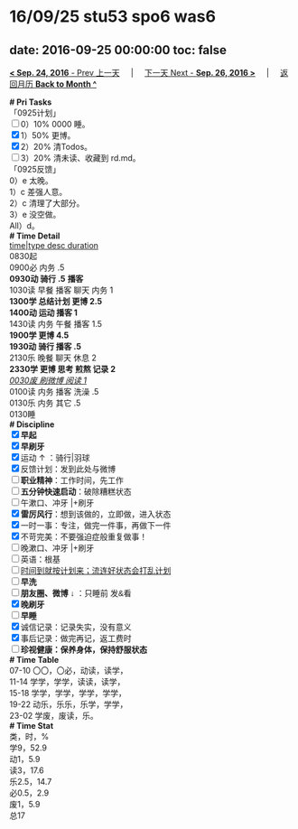 # 16/09/25 stu53 spo6 was6

date: 2016-09-25 00:00:00
toc: false
---
[**< Sep. 24, 2016** - Prev 上一天](/lifelogs/2016/09/d24.md) &nbsp; &nbsp; | &nbsp; &nbsp; [下一天 Next - **Sep. 26, 2016 >**](/lifelogs/2016/09/d26.md) &nbsp; &nbsp; |  &nbsp; &nbsp; [返回月历 **Back to Month ^**](/lifelogs/2016/09/index.md)
<br/><div><div><div><div><div><div><div><b># Pri Tasks</b></div><div>「0925计划」</div></div></div></div></div></div><div><input type="checkbox"/>0）10% 0000 睡。</div><div><input checked="true" type="checkbox"/>1）50% 更博。</div><div><input checked="true" type="checkbox"/>2）20% 清Todos。</div><div><input type="checkbox"/>3）20% 清未读、收藏到 rd.md。</div><div><div><div><div></div></div></div></div></div><div><div>「0925反馈」</div></div><div>0）e 太晚。</div><div>1）c 差强人意。</div><div>2）c 清理了大部分。</div><div>3）e 没空做。</div><div>All）d。</div><div><div><b># Time Detail</b></div><div><u>time|type desc duration</u></div></div><div><div><div><div><div>0830起</div><div>0900必 内务 .5</div><div><b>0930动 骑行 .5</b> <b>播客</b></div></div></div><div>1030读 早餐 播客 聊天 内务 1</div><div><b>1300学 总结计划 更博 2.5</b></div><div><b>140</b><b>0动 运动 播客 1</b></div></div><div>1430读 内务 午餐 播客 1.5</div><div><b>1900学 更博 4.5</b></div><div><b>1930动 骑行 播客 .5</b></div></div><div><div>2130乐 晚餐 聊天 休息 2</div><div><b>2330学 更博 思考 煎熬 记录 2</b></div><div><i><u>0030废 刷微博 阅读 1</u></i></div><div>0100读 内务 播客 洗澡 .5</div><div>0130乐 内务 其它 .5</div><div><div><div><div><div><div>0130睡</div><div><b># Discipline</b></div></div><div><div><b><input checked="true" type="checkbox"/>早起</b></div><div><input checked="true" type="checkbox"/><b>早刷牙</b></div></div><div><input checked="true" type="checkbox"/>运动 ↑ ：骑行|羽球</div><div><div><input checked="true" type="checkbox"/>反馈计划：发到此处与微博</div><div><input type="checkbox"/><b>职业精神</b>：工作时间，先工作</div><div><input type="checkbox"/><b>五分钟快速启动</b>：破除糟糕状态</div><div><input type="checkbox"/>午漱口、冲牙 |+刷牙</div><div><input checked="true" type="checkbox"/><b>雷厉风行</b>：想到该做的，立即做，进入状态</div><div><input checked="true" type="checkbox"/><a dir="ltr"/><a dir="ltr">一时</a>一事：专注，做完一件事，再做下一件</div><div><input checked="true" type="checkbox"/>不苛完美：不要强迫症般重复做事！</div><div><input type="checkbox"/>晚漱口、冲牙 |+刷牙</div><div><input type="checkbox"/>英语：根基</div><div><u><input type="checkbox"/>时间到就按计划来；流连好状态会打乱计划</u></div><div><input type="checkbox"/><b>早洗</b></div><div><b style="font-family:gotham, helvetica, arial, sans-serif;font-size:14px;"><input type="checkbox"/>朋友圈、微博</b> <span style="font-family:gotham, helvetica, arial, sans-serif;font-size:14px;">↓ ：只睡前 发&amp;看</span></div><div><b><input checked="true" type="checkbox"/>晚刷牙</b></div><div><input type="checkbox"/><b>早睡</b></div><div><div><input checked="true" type="checkbox"/>诚信记录：记录失实，没有意义</div><div><input checked="true" type="checkbox"/>事后记录：做完再记，返工费时</div></div><div style="font-family:gotham, helvetica, arial, sans-serif;font-size:14px;"><b><input type="checkbox"/>珍视健康：保养身体，保持舒服状态</b></div><div><b># Time Table</b></div><div>07-10 〇〇，〇必，动读，读学，</div><div>11-14 学学，学学，读读，读学，</div><div>15-18 学学，学学，学学，学学，</div><div>19-22 动乐，乐乐，乐学，学学，</div><div>23-02 学废，废读，乐。</div><div><b># Time Stat</b></div><div>类，时，%</div><div>学9，52.9</div><div>动1，5.9</div><div>读3，17.6</div><div>乐2.5，14.7</div><div>必0.5，2.9</div><div>废1，5.9</div><div>总17</div>
